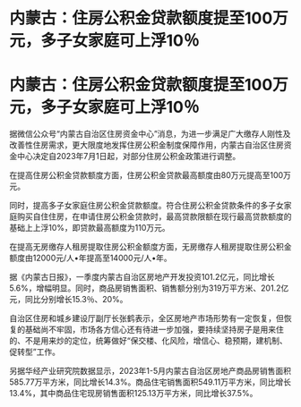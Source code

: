 # 内蒙古：住房公积金贷款额度提至100万元，多子女家庭可上浮10％

# 内蒙古：住房公积金贷款额度提至100万元，多子女家庭可上浮10％

据微信公众号“内蒙古自治区住房资金中心”消息，为进一步满足广大缴存人刚性及改善性住房需求，更大限度地发挥住房公积金制度保障作用，内蒙古自治区住房资金中心决定自2023年7月1日起，对部分住房公积金政策进行调整。

在提高住房公积金贷款额度方面，住房公积金贷款最高额度由80万元提高至100万元。

同时，提高多子女家庭住房公积金贷款额度。符合住房公积金贷款条件的多子女家庭购买自住住房，在申请住房公积金贷款时，最高贷款限额在现行最高贷款额度的基础上上浮10%，即贷款最高额度为110万元。

在提高无房缴存人租房提取住房公积金额度方面，无房缴存人租房提取住房公积金额度由12000元/人•年提高至14000元/人•年。

据《内蒙古日报》，一季度内蒙古自治区房地产开发投资101.2亿元，同比增长5.6%，增幅明显。同时，商品房销售面积、销售额分别为319万平方米、201.2亿元，同比分别增长15.3％、20%。

自治区住房和城乡建设厅副厅长张鹤表示，全区房地产市场形势有一定恢复，但恢复的基础尚不牢固，市场各方信心还有待进一步加强，要持续坚持房子是用来住的、不是用来炒的定位，统筹做好“保交楼、化风险，增信心、稳预期，建机制、促转型”工作。

另据华经产业研究院数据显示，2023年1-5月内蒙古自治区房地产商品房销售面积585.77万平方米，同比增长14.3%。商品住宅销售面积549.11万平方米，同比增长13.4%，其中商品住宅现房销售面积125.13万平方米，同比增长37.5%。

